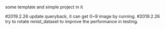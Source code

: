 some template and simple project in it

#2019.2.26 update queryback, it can get 0~9 image by running.
#2019.2.26 try to rotate mnist_dataset to improve the performance in testing.
